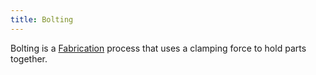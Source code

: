 ```yaml
---
title: Bolting
---
```


Bolting is a [Fabrication](../fabrication/fabrication.md) process that uses a clamping force to hold parts together.
